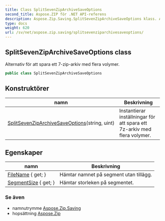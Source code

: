 ```yaml
---
title: Class SplitSevenZipArchiveSaveOptions
second_title: Aspose.ZIP för .NET API-referens
description: Aspose.Zip.Saving.SplitSevenZipArchiveSaveOptions klass. Alternativ för att spara ett 7ziparkiv med flera volymer.
type: docs
weight: 620
url: /sv/net/aspose.zip.saving/splitsevenziparchivesaveoptions/
---
```

## SplitSevenZipArchiveSaveOptions class

Alternativ för att spara ett 7-zip-arkiv med flera volymer.

```csharp
public class SplitSevenZipArchiveSaveOptions
```

## Konstruktörer

| namn | Beskrivning |
| --- | --- |
| [SplitSevenZipArchiveSaveOptions](splitsevenziparchivesaveoptions/)(string, uint) | Instantierar inställningar för att spara ett 7z-arkiv med flera volymer. |

## Egenskaper

| namn | Beskrivning |
| --- | --- |
| [FileName](../../aspose.zip.saving/splitsevenziparchivesaveoptions/filename/) { get; } | Hämtar namnet på segment utan tillägg. |
| [SegmentSize](../../aspose.zip.saving/splitsevenziparchivesaveoptions/segmentsize/) { get; } | Hämtar storleken på segmentet. |

### Se även

* namnutrymme [Aspose.Zip.Saving](../../aspose.zip.saving/)
* hopsättning [Aspose.Zip](../../)


